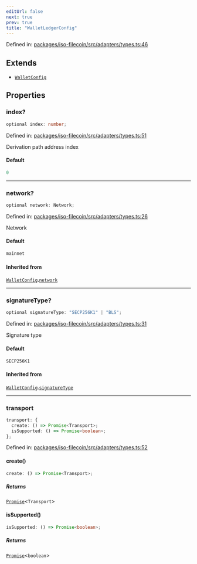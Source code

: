 ```yaml
---
editUrl: false
next: true
prev: true
title: "WalletLedgerConfig"
---
```


Defined in: [packages/iso-filecoin/src/adapters/types.ts:46](https://github.com/hugomrdias/filecoin/blob/785c3411e0df74cabd3b2718e9d4a52c466ba914/packages/iso-filecoin/src/adapters/types.ts#L46)

## Extends

- [`WalletConfig`](/api/adapters/filsnap/interfaces/walletconfig/)

## Properties

### index?

```ts
optional index: number;
```

Defined in: [packages/iso-filecoin/src/adapters/types.ts:51](https://github.com/hugomrdias/filecoin/blob/785c3411e0df74cabd3b2718e9d4a52c466ba914/packages/iso-filecoin/src/adapters/types.ts#L51)

Derivation path address index

#### Default

```ts
0
```

***

### network?

```ts
optional network: Network;
```

Defined in: [packages/iso-filecoin/src/adapters/types.ts:26](https://github.com/hugomrdias/filecoin/blob/785c3411e0df74cabd3b2718e9d4a52c466ba914/packages/iso-filecoin/src/adapters/types.ts#L26)

Network

#### Default

```ts
mainnet
```

#### Inherited from

[`WalletConfig`](/api/adapters/filsnap/interfaces/walletconfig/).[`network`](/api/adapters/filsnap/interfaces/walletconfig/#network)

***

### signatureType?

```ts
optional signatureType: "SECP256K1" | "BLS";
```

Defined in: [packages/iso-filecoin/src/adapters/types.ts:31](https://github.com/hugomrdias/filecoin/blob/785c3411e0df74cabd3b2718e9d4a52c466ba914/packages/iso-filecoin/src/adapters/types.ts#L31)

Signature type

#### Default

```ts
SECP256K1
```

#### Inherited from

[`WalletConfig`](/api/adapters/filsnap/interfaces/walletconfig/).[`signatureType`](/api/adapters/filsnap/interfaces/walletconfig/#signaturetype)

***

### transport

```ts
transport: {
  create: () => Promise<Transport>;
  isSupported: () => Promise<boolean>;
};
```

Defined in: [packages/iso-filecoin/src/adapters/types.ts:52](https://github.com/hugomrdias/filecoin/blob/785c3411e0df74cabd3b2718e9d4a52c466ba914/packages/iso-filecoin/src/adapters/types.ts#L52)

#### create()

```ts
create: () => Promise<Transport>;
```

##### Returns

[`Promise`](https://developer.mozilla.org/docs/Web/JavaScript/Reference/Global_Objects/Promise)\<`Transport`\>

#### isSupported()

```ts
isSupported: () => Promise<boolean>;
```

##### Returns

[`Promise`](https://developer.mozilla.org/docs/Web/JavaScript/Reference/Global_Objects/Promise)\<`boolean`\>
